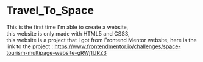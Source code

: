 # Travel_To_Space

This is the first time I'm able to create a website, <br>
this website is only made with HTML5 and CSS3,<br>
this website is a project that I got from Frontend Mentor website,
here is the link to the project : https://www.frontendmentor.io/challenges/space-tourism-multipage-website-gRWj1URZ3
